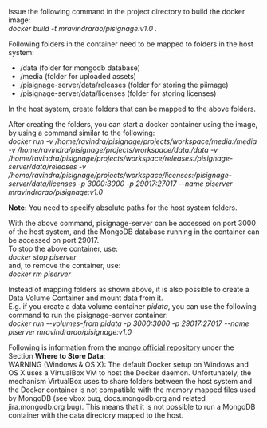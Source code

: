 Issue the following command in the project directory to build the docker image:  
*docker build -t mravindrarao/pisignage:v1.0 .*

Following folders in the container need to be mapped to folders in the host system:  
* /data  (folder for mongodb database)  
* /media (folder for uploaded assets)  
* /pisignage-server/data/releases (folder for storing the piimage)  
* /pisignage-server/data/licenses (folder for storing licenses)

In the host system, create folders that can be mapped to the above folders.

After creating the folders, you can start a docker container using the image, by using a command similar to the following:  
*docker run -v /home/ravindra/pisignage/projects/workspace/media:/media -v /home/ravindra/pisignage/projects/workspace/data:/data -v /home/ravindra/pisignage/projects/workspace/releases:/pisignage-server/data/releases -v /home/ravindra/pisignage/projects/workspace/licenses:/pisignage-server/data/licenses -p 3000:3000 -p 29017:27017 --name piserver mravindrarao/pisignage:v1.0*

**Note:** You need to specify absolute paths for the host system folders.

With the above command, pisignage-server can be accessed on port 3000 of the host system, and the MongoDB database running in the container can be accessed on port 29017.  
To stop the above container, use:  
*docker stop piserver*  
and, to remove the container, use:  
*docker rm piserver*

Instead of mapping folders as shown above, it is also possible to create a Data Volume Container and mount data from it.  
E.g. if you create a data volume container *pidata*, you can use the following command to run the pisignage-server container:  
*docker run --volumes-from pidata -p 3000:3000 -p 29017:27017 --name piserver mravindrarao/pisignage:v1.0*

Following is information from the [mongo official repository](https://hub.docker.com/_/mongo/) under the Section **Where to Store Data**:  
WARNING (Windows & OS X): The default Docker setup on Windows and OS X uses a VirtualBox VM to host the Docker daemon. Unfortunately, the mechanism VirtualBox uses to share folders between the host system and the Docker container is not compatible with the memory mapped files used by MongoDB (see vbox bug, docs.mongodb.org and related jira.mongodb.org bug). This means that it is not possible to run a MongoDB container with the data directory mapped to the host.
